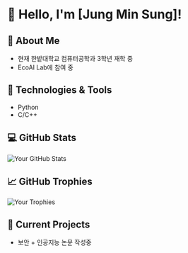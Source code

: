 # 👋 Hello, I'm [Jung Min Sung]!

## 🚀 About Me
- 현재 한밭대학교 컴퓨터공학과 3학년 재학 중
- EcoAI Lab에 참여 중 

## 🔧 Technologies & Tools
- Python
- C/C++

## 💻 GitHub Stats
![Your GitHub Stats](https://github-readme-stats.vercel.app/api?username=yourusername&show_icons=true&count_private=true&hide=prs)

## 📈 GitHub Trophies
![Your Trophies](https://github-profile-trophy.vercel.app/?username=yourusername)

## 🌱 Current Projects
- 보안 + 인공지능 논문 작성중
